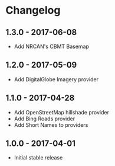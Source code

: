 
# Changelog

## 1.3.0 - 2017-06-08

- Add NRCAN's CBMT Basemap

## 1.2.0 - 2017-05-09

- Add DigitalGlobe Imagery provider

## 1.1.0 - 2017-04-28

- Add OpenStreetMap hillshade provider
- Add Bing Roads provider
- Add Short Names to providers

## 1.0.0 - 2017-04-01

- Initial stable release
